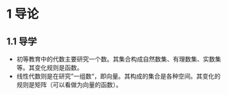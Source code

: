 # 1 导论

## 1.1 导学

- 初等教育中的代数主要研究一个数。其集合构成自然数集、有理数集、实数集等。其变化规则是函数。
- 线性代数则是在研究”一组数“，即向量。其构成的集合是各种空间。其变化的规则是矩阵（可以看做为向量的函数）。
